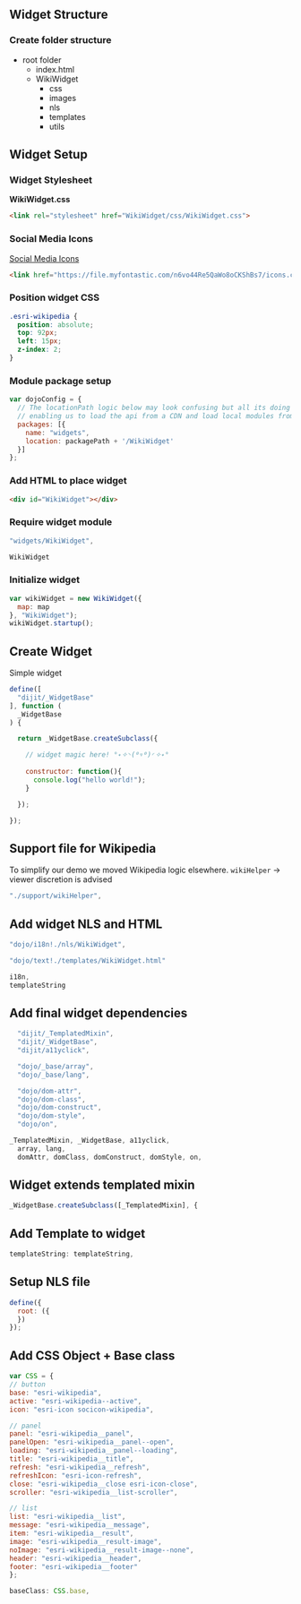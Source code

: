 ## Widget Structure

### Create folder structure

- root folder
  - index.html
  - WikiWidget
    - css
    - images
    - nls
    - templates
    - utils
  
## Widget Setup

### Widget Stylesheet

**WikiWidget.css**

``` html
<link rel="stylesheet" href="WikiWidget/css/WikiWidget.css">
```

### Social Media Icons

[Social Media Icons](http://www.socicon.com/chart.php)

```html
<link href="https://file.myfontastic.com/n6vo44Re5QaWo8oCKShBs7/icons.css" rel="stylesheet">
```

### Position widget CSS

```css
.esri-wikipedia {
  position: absolute;
  top: 92px;
  left: 15px;
  z-index: 2;
}
```

### Module package setup

```js
var dojoConfig = {
  // The locationPath logic below may look confusing but all its doing is 
  // enabling us to load the api from a CDN and load local modules from the correct location.
  packages: [{
    name: "widgets",
    location: packagePath + '/WikiWidget'
  }]
};
```

### Add HTML to place widget

```html
<div id="WikiWidget"></div>
```

### Require widget module

```js
"widgets/WikiWidget",
```

``` js
WikiWidget
```


### Initialize widget

```js
var wikiWidget = new WikiWidget({
  map: map
}, "WikiWidget");
wikiWidget.startup();
```


## Create Widget

Simple widget

```js
define([
  "dijit/_WidgetBase"
], function (
  _WidgetBase
) {

  return _WidgetBase.createSubclass({

    // widget magic here! °˖✧◝(⁰▿⁰)◜✧˖°
    
    constructor: function(){
      console.log("hello world!");
    }

  });

});
```

## Support file for Wikipedia

To simplify our demo we moved Wikipedia logic elsewhere. `wikiHelper` -> viewer discretion is advised

```js
"./support/wikiHelper",
```

## Add widget NLS and HTML

```js
"dojo/i18n!./nls/WikiWidget",

"dojo/text!./templates/WikiWidget.html"
```

```js
i18n,
templateString
```

## Add final widget dependencies

```js
  "dijit/_TemplatedMixin",
  "dijit/_WidgetBase",
  "dijit/a11yclick",

  "dojo/_base/array",
  "dojo/_base/lang",

  "dojo/dom-attr",
  "dojo/dom-class",
  "dojo/dom-construct",
  "dojo/dom-style",
  "dojo/on",
```

```js
_TemplatedMixin, _WidgetBase, a11yclick,
  array, lang,
  domAttr, domClass, domConstruct, domStyle, on,
```

## Widget extends templated mixin

```js
_WidgetBase.createSubclass([_TemplatedMixin], {
```

## Add Template to widget

```js
templateString: templateString,
```

## Setup NLS file

```js
define({
  root: ({
  })
});
```

## Add CSS Object + Base class

```js
var CSS = {
// button
base: "esri-wikipedia",
active: "esri-wikipedia--active",
icon: "esri-icon socicon-wikipedia",

// panel
panel: "esri-wikipedia__panel",
panelOpen: "esri-wikipedia__panel--open",
loading: "esri-wikipedia__panel--loading",
title: "esri-wikipedia__title",
refresh: "esri-wikipedia__refresh",
refreshIcon: "esri-icon-refresh",
close: "esri-wikipedia__close esri-icon-close",
scroller: "esri-wikipedia__list-scroller",

// list
list: "esri-wikipedia__list",
message: "esri-wikipedia__message",
item: "esri-wikipedia__result",
image: "esri-wikipedia__result-image",
noImage: "esri-wikipedia__result-image--none",
header: "esri-wikipedia__header",
footer: "esri-wikipedia__footer"
};
```

```js
baseClass: CSS.base,
```

